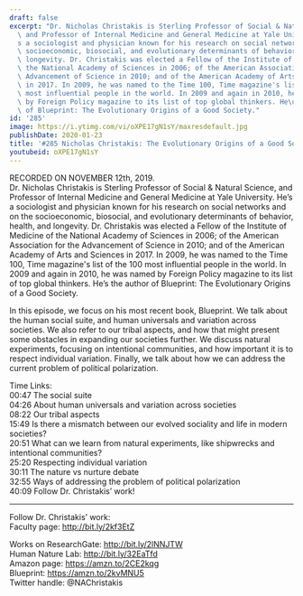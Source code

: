 ```yaml
---
draft: false
excerpt: "Dr. Nicholas Christakis is Sterling Professor of Social & Natural Science,\
  \ and Professor of Internal Medicine and General Medicine at Yale University. He\u2019\
  s a sociologist and physician known for his research on social networks and on the\
  \ socioeconomic, biosocial, and evolutionary determinants of behavior, health, and\
  \ longevity. Dr. Christakis was elected a Fellow of the Institute of Medicine of\
  \ the National Academy of Sciences in 2006; of the American Association for the\
  \ Advancement of Science in 2010; and of the American Academy of Arts and Sciences\
  \ in 2017. In 2009, he was named to the Time 100, Time magazine's list of the 100\
  \ most influential people in the world. In 2009 and again in 2010, he was named\
  \ by Foreign Policy magazine to its list of top global thinkers. He\u2019s the author\
  \ of Blueprint: The Evolutionary Origins of a Good Society."
id: '285'
image: https://i.ytimg.com/vi/oXPE17gN1sY/maxresdefault.jpg
publishDate: 2020-01-23
title: '#285 Nicholas Christakis: The Evolutionary Origins of a Good Society'
youtubeid: oXPE17gN1sY
---
```

RECORDED ON NOVEMBER 12th, 2019.  
Dr. Nicholas Christakis is Sterling Professor of Social & Natural Science, and Professor of Internal Medicine and General Medicine at Yale University. He’s a sociologist and physician known for his research on social networks and on the socioeconomic, biosocial, and evolutionary determinants of behavior, health, and longevity. Dr. Christakis was elected a Fellow of the Institute of Medicine of the National Academy of Sciences in 2006; of the American Association for the Advancement of Science in 2010; and of the American Academy of Arts and Sciences in 2017. In 2009, he was named to the Time 100, Time magazine's list of the 100 most influential people in the world. In 2009 and again in 2010, he was named by Foreign Policy magazine to its list of top global thinkers. He’s the author of Blueprint: The Evolutionary Origins of a Good Society.

In this episode, we focus on his most recent book, Blueprint. We talk about the human social suite, and human universals and variation across societies. We also refer to our tribal aspects, and how that might present some obstacles in expanding our societies further. We discuss natural experiments, focusing on intentional communities, and how important it is to respect individual variation. Finally, we talk about how we can address the current problem of political polarization.

Time Links:  
00:47  The social suite  
04:26  About human universals and variation across societies  
08:22  Our tribal aspects  
15:49  Is there a mismatch between our evolved sociality and life in modern societies?   
20:51  What can we learn from natural experiments, like shipwrecks and intentional communities?  
25:20  Respecting individual variation  
30:11  The nature vs nurture debate  
32:55  Ways of addressing the problem of political polarization  
40:09  Follow Dr. Christakis’ work!

---

Follow Dr. Christakis’ work:  
Faculty page: http://bit.ly/2kf3EtZ

Works on ResearchGate: http://bit.ly/2lNNJTW  
Human Nature Lab: http://bit.ly/32EaTfd  
Amazon page: https://amzn.to/2CE2kqg  
Blueprint: https://amzn.to/2kvMNU5  
Twitter handle: @NAChristakis
